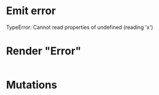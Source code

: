 # Emit error
  TypeError: Cannot read properties of undefined (reading 'x')


# Render "Error"
```html

```

# Mutations
```

```